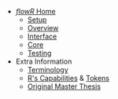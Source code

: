* [*flowR* Home](https://github.com/Code-Inspect/flowr/wiki)
  * [Setup](https://github.com/Code-Inspect/flowr/wiki/Setup)
  * [Overview](https://github.com/Code-Inspect/flowr/wiki/Overview)
  * [Interface](https://github.com/Code-Inspect/flowr/wiki/Interface)
  * [Core](https://github.com/Code-Inspect/flowr/wiki/Core)
  * [Testing](https://github.com/Code-Inspect/flowr/wiki/Test)
* Extra Information
  * [Terminology](https://github.com/Code-Inspect/flowr/wiki/Terminology)
  * [R's Capabilities](https://github.com/Code-Inspect/flowr/wiki/Capabilities) & [Tokens](https://github.com/Code-Inspect/flowr/wiki/Tokens)
  * [Original Master Thesis](https://github.com/Code-Inspect/flowr/wiki/Thesis)
